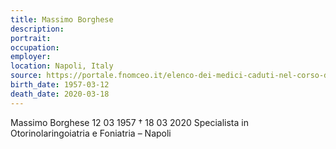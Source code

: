 ```yaml
---
title: Massimo Borghese
description: 
portrait: 
occupation: 
employer: 
location: Napoli, Italy
source: https://portale.fnomceo.it/elenco-dei-medici-caduti-nel-corso-dellepidemia-di-covid-19/
birth_date: 1957-03-12
death_date: 2020-03-18
---
```


Massimo Borghese 12 03 1957 † 18 03 2020
Specialista in Otorinolaringoiatria e Foniatria – Napoli